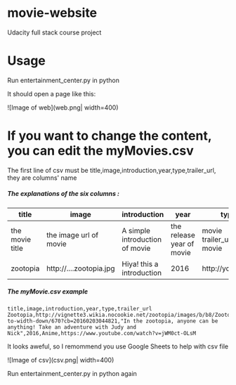 # movie-website
Udacity full stack course project

# Usage
Run entertainment_center.py in python

It should open a page like this:

![Image of web](web.png| width=400)

# If you want to change the content, you can edit the myMovies.csv

The first line of csv must be title,image,introduction,year,type,trailer_url,
they are columns' name 

##### The explanations of the six columns :

|title|image|introduction|year|type|trailer_url|
|-----|-----|------------|----|----|-----------|
|the movie title| the image url of movie| A simple introduction of movie | the release year of movie| movie trailer_url of movie
|zootopia|http://....zootopia.jpg|Hiya! this a introduction|2016|http://youtube...|

##### The myMovie.csv example

```
title,image,introduction,year,type,trailer_url
Zootopia,http://vignette3.wikia.nocookie.net/zootopia/images/b/b8/ZootopiaFamily.png/revision/latest/scale-to-width-down/670?cb=20160203044821,"In the zootopia, anyone can be anything! Take an adventure with Judy and Nick",2016,Anime,https://www.youtube.com/watch?v=jWM0ct-OLsM

```

It looks aweful, so I remommend you use Google Sheets to help with csv file

![Image of csv](csv.png| width=400)


Run entertainment_center.py in python again
 

